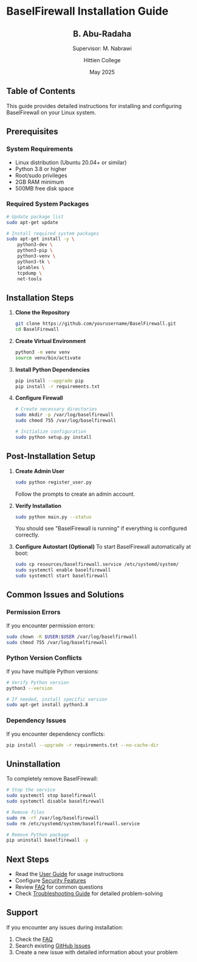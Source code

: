 # BaselFirewall Installation Guide

<div style="text-align: center; margin: 2em 0;">
<h2>B. Abu-Radaha</h2>
<p>Supervisor: M. Nabrawi</p>
<p>Hittien College</p>
<p>May 2025</p>
</div>

## Table of Contents

This guide provides detailed instructions for installing and configuring BaselFirewall on your Linux system.

## Prerequisites

### System Requirements
- Linux distribution (Ubuntu 20.04+ or similar)
- Python 3.8 or higher
- Root/sudo privileges
- 2GB RAM minimum
- 500MB free disk space

### Required System Packages
```bash
# Update package list
sudo apt-get update

# Install required system packages
sudo apt-get install -y \
    python3-dev \
    python3-pip \
    python3-venv \
    python3-tk \
    iptables \
    tcpdump \
    net-tools
```

## Installation Steps

1. **Clone the Repository**
   ```bash
   git clone https://github.com/yourusername/BaselFirewall.git
   cd BaselFirewall
   ```

2. **Create Virtual Environment**
   ```bash
   python3 -m venv venv
   source venv/bin/activate
   ```

3. **Install Python Dependencies**
   ```bash
   pip install --upgrade pip
   pip install -r requirements.txt
   ```

4. **Configure Firewall**
   ```bash
   # Create necessary directories
   sudo mkdir -p /var/log/baselfirewall
   sudo chmod 755 /var/log/baselfirewall

   # Initialize configuration
   sudo python setup.py install
   ```

## Post-Installation Setup

1. **Create Admin User**
   ```bash
   sudo python register_user.py
   ```
   Follow the prompts to create an admin account.

2. **Verify Installation**
   ```bash
   sudo python main.py --status
   ```
   You should see "BaselFirewall is running" if everything is configured correctly.

3. **Configure Autostart (Optional)**
   To start BaselFirewall automatically at boot:
   ```bash
   sudo cp resources/baselfirewall.service /etc/systemd/system/
   sudo systemctl enable baselfirewall
   sudo systemctl start baselfirewall
   ```

## Common Issues and Solutions

### Permission Errors
If you encounter permission errors:
```bash
sudo chown -R $USER:$USER /var/log/baselfirewall
sudo chmod 755 /var/log/baselfirewall
```

### Python Version Conflicts
If you have multiple Python versions:
```bash
# Verify Python version
python3 --version

# If needed, install specific version
sudo apt-get install python3.8
```

### Dependency Issues
If you encounter dependency conflicts:
```bash
pip install --upgrade -r requirements.txt --no-cache-dir
```

## Uninstallation

To completely remove BaselFirewall:
```bash
# Stop the service
sudo systemctl stop baselfirewall
sudo systemctl disable baselfirewall

# Remove files
sudo rm -rf /var/log/baselfirewall
sudo rm /etc/systemd/system/baselfirewall.service

# Remove Python package
pip uninstall baselfirewall -y
```

## Next Steps

- Read the [User Guide](user/installation.md) for usage instructions
- Configure [Security Features](user/security_features.md)
- Review [FAQ](FAQ.md) for common questions
- Check [Troubleshooting Guide](TROUBLESHOOTING.md) for detailed problem-solving

## Support

If you encounter any issues during installation:
1. Check the [FAQ](FAQ.md)
2. Search existing [GitHub Issues](https://github.com/yourusername/BaselFirewall/issues)
3. Create a new issue with detailed information about your problem 